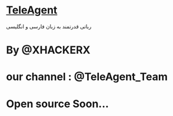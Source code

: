 # [TeleAgent](telegram.me/TeleAgent_Team)

رباتی قدرتمند به زبان فارسی و انگلیسی

# By @XHACKERX
# our channel : @TeleAgent_Team

# Open source Soon...

